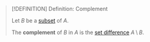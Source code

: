 >[!DEFINITION] Definition: Complement
>
>Let $B$ be a [subset](Sets.md) of $A$.
>
>The **complement** of $B$ in $A$ is the [set difference](Set%20Operations.md#set%20difference) $A \setminus B$.
>
